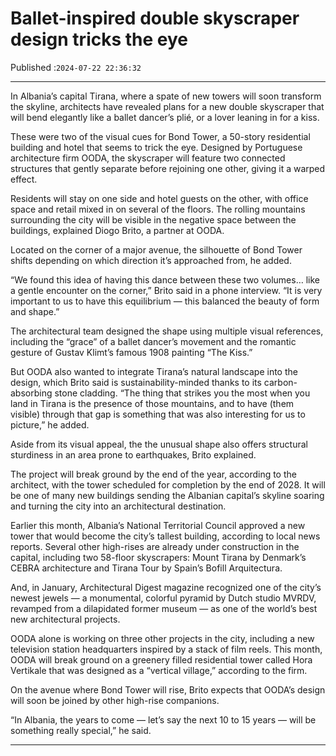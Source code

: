 # Ballet-inspired double skyscraper design tricks the eye

Published :`2024-07-22 22:36:32`

---

In Albania’s capital Tirana, where a spate of new towers will soon transform the skyline, architects have revealed plans for a new double skyscraper that will bend elegantly like a ballet dancer’s plié, or a lover leaning in for a kiss.

These were two of the visual cues for Bond Tower, a 50-story residential building and hotel that seems to trick the eye. Designed by Portuguese architecture firm OODA, the skyscraper will feature two connected structures that gently separate before rejoining one other, giving it a warped effect.

Residents will stay on one side and hotel guests on the other, with office space and retail mixed in on several of the floors. The rolling mountains surrounding the city will be visible in the negative space between the buildings, explained Diogo Brito, a partner at OODA.

Located on the corner of a major avenue, the silhouette of Bond Tower shifts depending on which direction it’s approached from, he added.

“We found this idea of having this dance between these two volumes… like a gentle encounter on the corner,” Brito said in a phone interview. “It is very important to us to have this equilibrium — this balanced the beauty of form and shape.”

The architectural team designed the shape using multiple visual references, including the “grace” of a ballet dancer’s movement and the romantic gesture of Gustav Klimt’s famous 1908 painting “The Kiss.”

But OODA also wanted to integrate Tirana’s natural landscape into the design, which Brito said is sustainability-minded thanks to its carbon-absorbing stone cladding. “The thing that strikes you the most when you land in Tirana is the presence of those mountains, and to have (them visible) through that gap is something that was also interesting for us to picture,” he added.

Aside from its visual appeal, the the unusual shape also offers structural sturdiness in an area prone to earthquakes, Brito explained.

The project will break ground by the end of the year, according to the architect, with the tower scheduled for completion by the end of 2028. It will be one of many new buildings sending the Albanian capital’s skyline soaring and turning the city into an architectural destination.

Earlier this month, Albania’s National Territorial Council approved a new tower that would become the city’s tallest building, according to local news reports. Several other high-rises are already under construction in the capital, including two 58-floor skyscrapers: Mount Tirana by Denmark’s CEBRA architecture and Tirana Tour by Spain’s Bofill Arquitectura.

And, in January, Architectural Digest magazine recognized one of the city’s newest jewels — a monumental, colorful pyramid by Dutch studio MVRDV, revamped from a dilapidated former museum — as one of the world’s best new architectural projects.

OODA alone is working on three other projects in the city, including a new television station headquarters inspired by a stack of film reels. This month, OODA will break ground on a greenery filled residential tower called Hora Vertikale that was designed as a “vertical village,” according to the firm.

On the avenue where Bond Tower will rise, Brito expects that OODA’s design will soon be joined by other high-rise companions.

“In Albania, the years to come — let’s say the next 10 to 15 years — will be something really special,” he said.

---

